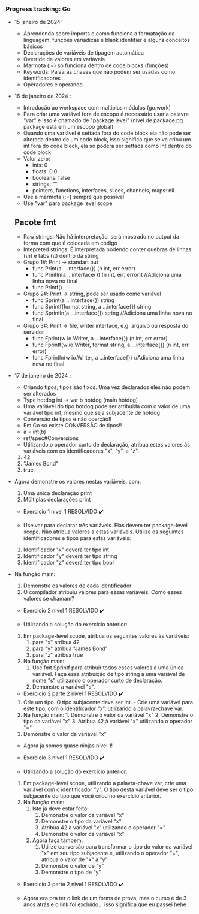 ### Progress tracking: Go

 - 15 janeiro de 2024:
	 - Aprendendo sobre imports e como funciona a formatação da linguagem, funções variádicas e blank identifier e alguns conceitos básicos
	 - Declarações de variáveis de tipagem automática
   - Override de valores em variáveis
   - Marmota (:=) só funciona dentro de code blocks (funções)
   - Keywords: Palavras chaves que não podem ser usadas como identificadores
   - Operadores e operando

 - 16 de janeiro de 2024 :
    - Introdução ao workspace com multiplus módulos (go.work)
    - Para criar uma variável fora de escopo é necessário usar a palavra "var" e isso é chamado de "package level" (nivel de package pq package está em um escopo global)
    - Quando uma variável é settada fora do code block ela não pode ser alterada dentro de um code block, isso significa que se vc criou um int fora do code block, ela só podera ser settada como int dentro do code block
    - Valor zero:
      - ints: 0
      - floats: 0.0
      - booleans: false
      - strings: ""
      - pointers, functions, interfaces, slices, channels, maps: nil
    - Use a marmota (:=) sempre que possível
    - Use "var" para package level scope
    ## Pacote fmt
    - Raw strings: Não há interpretação, será mostrado no output da forma com que é colocada em código
    - Intepreted strings: É interpretada podendo conter quebras de linhas (\n) e tabs (\t) dentro da string
    - Grupo 1#: Print -> standart out
      - func Print(a ...interface{}) (n int, err error)
      - func Println(a ...interface{}) (n int, err, error)t //Adiciona uma linha nova no final
      - func Printf()
    - Grupo 2#: Print -> string, pode ser usado como variável
      - func Sprint(a ...interface{}) string
      - func Sprintf(format string, a ...interface{}) string
      - func Sprintln(a ...interface{}) string //Adiciona uma linha nova no final
    - Grupo 3#: Print -> file, writer interface, e.g. arquivo ou resposta do servidor
      - func Fprint(w io.Writer, a ...interface{}) (n int, err error)
      - func Fprintf(w io.Writer, format string, a ...interface{}) (n int, err error)
      - func Fprintln(w io.Writer, a ...interface{}) //Adiciona uma linha nova no final

 - 17 de janeiro de 2024 :
    - Criando tipos, tipos são fixos. Uma vez declarados eles não podem ser alterados
    - Type hotdog int -> var b hotdog (main hotdog)
    - Uma variável do tipo hotdog pode ser atribuida com o valor de uma variável tipo int, mesmo que seja subjacente de hotdog
    - Conversão de tipos e não coerção!!
    - Em Go só existe CONVERSÃO de tipos!!
    - a = int(b)
    - ref/spec#Conversions
    - Utilizando o operador curto de declaração, atribua estes valores às variáveis com os identificadores "x", "y", e "z".
    1. 42
    2. "James Bond"
    3. true
- Agora demonstre os valores nestas variáveis, com:
    1. Uma única declaração print
    2. Múltiplas declarações print
    - Exercicio 1 nivel 1 RESOLVIDO ✔️

    - Use var para declarar três variáveis. Elas devem ter package-level scope. Não atribua valores a estas variáveis. Utilize os seguintes identificadores e tipos para estas variáveis:
    1. Identificador "x" deverá ter tipo int
    2. Identificador "y" deverá ter tipo string
    3. Identificador "z" deverá ter tipo bool
- Na função main:
    1. Demonstre os valores de cada identificador
    2. O compilador atribuiu valores para essas variáveis. Como esses valores se chamam?
    - Exercicio 2 nivel 1 RESOLVIDO ✔️

    - Utilizando a solução do exercício anterior:
    1. Em package-level scope, atribua os seguintes valores às variáveis:
        1. para "x" atribua 42
        2. para "y" atribua "James Bond"
        3. para "z" atribua true
    2. Na função main:
        1. Use fmt.Sprintf para atribuir todos esses valores a uma única variável. Faça essa atribuição de tipo string a uma variável de nome "s" utilizando o operador curto de declaração.
        2. Demonstre a variável "s".
    - Exercicio 2 parte 2 nivel 1 RESOLVIDO ✔️

    1. Crie um tipo. O tipo subjacente deve ser int.
      - Crie uma variável para este tipo, com o identificador "x", utilizando a palavra-chave var.
    2. Na função main:
      1. Demonstre o valor da variável "x"
      2. Demonstre o tipo da variável "x"
      3. Atribua 42 à variável "x" utilizando o operador "="
    4. Demonstre o valor da variável "x"
    - Agora já somos quase ninjas nível 1!
    - Exercicio 3 nivel 1 RESOLVIDO ✔️

    - Utilizando a solução do exercício anterior:
    1. Em package-level scope, utilizando a palavra-chave var, crie uma variável com o identificador "y". O tipo desta variável deve ser o tipo subjacente do tipo que você criou no exercício anterior.
    2. Na função main:
        1. Isto já deve estar feito:
            1. Demonstre o valor da variável "x"
            2. Demonstre o tipo da variável "x"
            3. Atribua 42 à variável "x" utilizando o operador "="
            4. Demonstre o valor da variável "x"
        2. Agora faça tambem:
            1. Utilize conversão para transformar o tipo do valor da variável "x" em seu tipo subjacente e, utilizando o operador "=", atribua o valor de "x" a "y"
            2. Demonstre o valor de "y"
            3. Demonstre o tipo de "y"
     - Exercicio 3 parte 2 nivel 1 RESOLVIDO ✔️

     - Agora era pra ter o link de um forms de prova, mas o curso é de 3 anos atrás e o link foi excluído... isso significa que eu passei hehe
